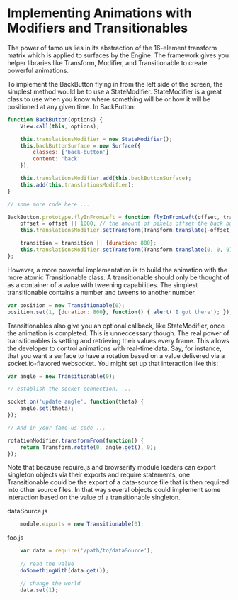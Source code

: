 # Implementing Animations with Modifiers and Transitionables

The power of famo.us lies in its abstraction of the 16-element transform matrix which is applied to surfaces by the
Engine. The framework gives you helper libraries like Transform, Modifier, and Transitionable to create powerful
animations.

To implement the BackButton flying in from the left side of the screen, the simplest method would be to use a
StateModifier. StateModifier is a great class to use when you know where something will be or how it will be positioned
at any given time. In BackButton:

```js
function BackButton(options) {
    View.call(this, options); 

    this.translationsModifier = new StateModifier();
    this.backButtonSurface = new Surface({
        classes: ['back-button']
        content: 'back'
    });

    this.translationsModifier.add(this.backButtonSurface);
    this.add(this.translationsModifier);
}

// some more code here ...

BackButton.prototype.flyInFromLeft = function flyInFromLeft(offset, transition, callback) {
    offset = offset || 1000; // the amount of pixels offset the back button surface will start
    this.translationsModifier.setTransform(Transform.translate(-offset, 0, 0));

    transition = transition || {duration: 800};
    this.translationsModifier.setTransform(Transform.translate(0, 0, 0), transition, callback);
};
```

However, a more powerful implementation is to build the animation with the more atomic Transitionable class.
A transitionable should only be thought of as a container of a value with tweening capabilities. The simplest
transitionable contains a number and tweens to another number.

```js
var position = new Transitionable(0);
position.set(1, {duration: 800}, function() { alert('I got there'); });
```

Transitionables also give you an optional callback, like StateModifier, once the animation is completed. This is
unneccessary though. The real power of transitionables is setting and retrieving their values every frame. This allows
the developer to control animations with real-time data. Say, for instance, that you want a surface to have a rotation
based on a value delivered via a socket.io-flavored websocket. You might set up that interaction like this:

```js
var angle = new Transitionable(0);

// establish the socket connection, ...

socket.on('update angle', function(theta) {
    angle.set(theta);
});

// And in your famo.us code ...

rotationModifier.transformFrom(function() {
    return Transform.rotate(0, angle.get(), 0);
});
```

Note that because require.js and browserify module loaders can export singleton objects via their exports and require
statements, one Transitionable could be the export of a data-source file that is then required into other source
files. In that way several objects could implement some interaction based on the value of a transitionable singleton.

dataSource.js
```js
    module.exports = new Transitionable(0);
```

foo.js
```js
    var data = require('/path/to/dataSource');
    
    // read the value
    doSomethingWith(data.get());

    // change the world
    data.set(1);
```


